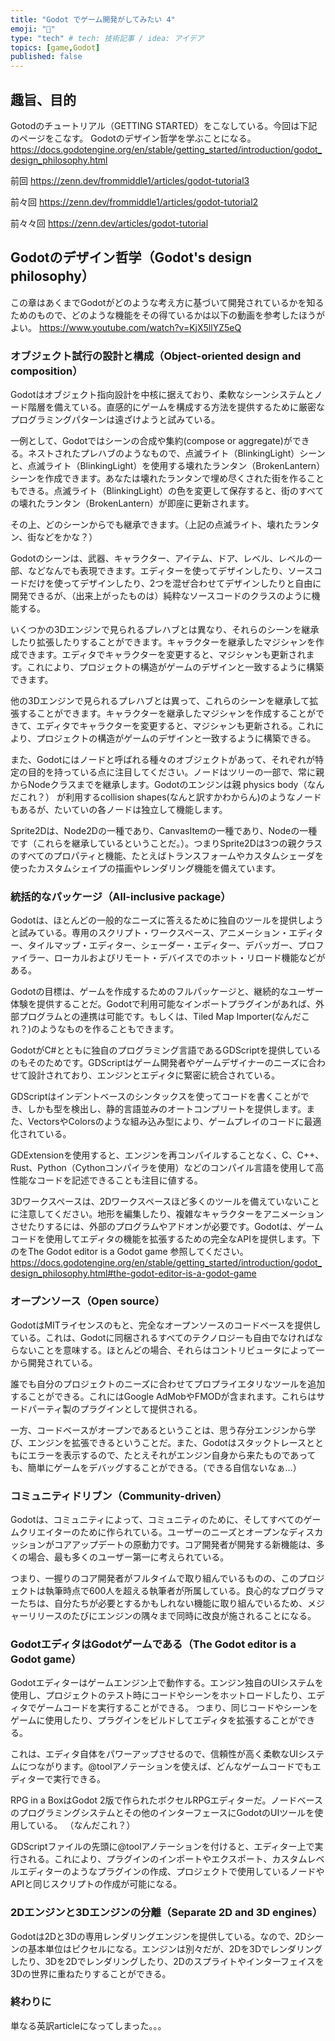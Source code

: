 ```yaml
---
title: "Godot でゲーム開発がしてみたい 4"
emoji: "🤖"
type: "tech" # tech: 技術記事 / idea: アイデア
topics: [game,Godot]
published: false
---
```


## 趣旨、目的

Gotodのチュートリアル（GETTING STARTED）をこなしている。今回は下記のページをこなす。
Godotのデザイン哲学を学ぶことになる。
https://docs.godotengine.org/en/stable/getting_started/introduction/godot_design_philosophy.html


前回
https://zenn.dev/frommiddle1/articles/godot-tutorial3

前々回
https://zenn.dev/frommiddle1/articles/godot-tutorial2

前々々回
https://zenn.dev/articles/godot-tutorial


## Godotのデザイン哲学（Godot's design philosophy）
この章はあくまでGodotがどのような考え方に基づいて開発されているかを知るためのもので、どのような機能をその得ているかは以下の動画を参考したほうがよい。
https://www.youtube.com/watch?v=KjX5llYZ5eQ

### オブジェクト試行の設計と構成（Object-oriented design and composition）
Godotはオブジェクト指向設計を中核に据えており、柔軟なシーンシステムとノード階層を備えている。直感的にゲームを構成する方法を提供するために厳密なプログラミングパターンは遠ざけようと試みている。
  
一例として、Godotではシーンの合成や集約(compose or aggregate)ができる。ネストされたプレハブのようなもので、点滅ライト（BlinkingLight）シーンと、点滅ライト（BlinkingLight）を使用する壊れたランタン（BrokenLantern）シーンを作成できます。あなたは壊れたランタンで埋め尽くされた街を作ることもできる。点滅ライト（BlinkingLight）の色を変更して保存すると、街のすべての壊れたランタン（BrokenLantern）が即座に更新されます。

その上、どのシーンからでも継承できます。（上記の点滅ライト、壊れたランタン、街などをかな？）

Godotのシーンは、武器、キャラクター、アイテム、ドア、レベル、レベルの一部、などなんでも表現できます。エディターを使ってデザインしたり、ソースコードだけを使ってデザインしたり、2つを混ぜ合わせてデザインしたりと自由に開発できるが、（出来上がったものは）純粋なソースコードのクラスのように機能する。

いくつかの3Dエンジンで見られるプレハブとは異なり、それらのシーンを継承したり拡張したりすることができます。キャラクターを継承したマジシャンを作成できます。エディタでキャラクターを変更すると、マジシャンも更新されます。これにより、プロジェクトの構造がゲームのデザインと一致するように構築できます。

他の3Dエンジンで見られるプレハブとは異って、これらのシーンを継承して拡張することができます。キャラクターを継承したマジシャンを作成することができて、エディタでキャラクターを変更すると、マジシャンも更新される。これにより、プロジェクトの構造がゲームのデザインと一致するように構築できる。

また、Godotにはノードと呼ばれる種々のオブジェクトがあって、それぞれが特定の目的を持っている点に注目してください。ノードはツリーの一部で、常に親からNodeクラスまでを継承します。Godotのエンジンは親 physics body（なんだこれ？） が利用するcollision shapes(なんと訳すかわからん)のようなノードもあるが、たいていの各ノードは独立して機能します。

Sprite2Dは、Node2Dの一種であり、CanvasItemの一種であり、Nodeの一種です（これらを継承しているということだ。）。つまりSprite2Dは3つの親クラスのすべてのプロパティと機能、たとえばトランスフォームやカスタムシェーダを使ったカスタムシェイプの描画やレンダリング機能を備えています。

### 統括的なパッケージ（All-inclusive package）
Godotは、ほとんどの一般的なニーズに答えるために独自のツールを提供しようと試みている。専用のスクリプト・ワークスペース、アニメーション・エディター、タイルマップ・エディター、シェーダー・エディター、デバッガー、プロファイラー、ローカルおよびリモート・デバイスでのホット・リロード機能などがある。  

Godotの目標は、ゲームを作成するためのフルパッケージと、継続的なユーザー体験を提供することだ。Godotで利用可能なインポートプラグインがあれば、外部プログラムとの連携は可能です。もしくは、Tiled Map Importer(なんだこれ？)のようなものを作ることもできます。  

GodotがC#とともに独自のプログラミング言語であるGDScriptを提供しているのもそのためです。GDScriptはゲーム開発者やゲームデザイナーのニーズに合わせて設計されており、エンジンとエディタに緊密に統合されている。  

GDScriptはインデントベースのシンタックスを使ってコードを書くことができ、しかも型を検出し、静的言語並みのオートコンプリートを提供します。また、VectorsやColorsのような組み込み型により、ゲームプレイのコードに最適化されている。  

GDExtensionを使用すると、エンジンを再コンパイルすることなく、C、C++、Rust、Python（Cythonコンパイラを使用）などのコンパイル言語を使用して高性能なコードを記述できることも注目に値する。  

3Dワークスペースは、2Dワークスペースほど多くのツールを備えていないことに注意してください。地形を編集したり、複雑なキャラクターをアニメーションさせたりするには、外部のプログラムやアドオンが必要です。Godotは、ゲームコードを使用してエディタの機能を拡張するための完全なAPIを提供します。下のをThe Godot editor is a Godot game 参照してください。  
https://docs.godotengine.org/en/stable/getting_started/introduction/godot_design_philosophy.html#the-godot-editor-is-a-godot-game


### オープンソース（Open source）
GodotはMITライセンスのもと、完全なオープンソースのコードベースを提供している。これは、Godotに同梱されるすべてのテクノロジーも自由でなければならないことを意味する。ほとんどの場合、それらはコントリビュータによって一から開発されている。

誰でも自分のプロジェクトのニーズに合わせてプロプライエタリなツールを追加することができる。これにはGoogle AdMobやFMODが含まれます。これらはサードパーティ製のプラグインとして提供される。

一方、コードベースがオープンであるということは、思う存分エンジンから学び、エンジンを拡張できるということだ。また、Godotはスタックトレースとともにエラーを表示するので、たとえそれがエンジン自身から来たものであっても、簡単にゲームをデバッグすることができる。（できる自信ないなぁ…）

### コミュニティドリブン（Community-driven）
Godotは、コミュニティによって、コミュニティのために、そしてすべてのゲームクリエイターのために作られている。ユーザーのニーズとオープンなディスカッションがコアアップデートの原動力です。コア開発者が開発する新機能は、多くの場合、最も多くのユーザー第一に考えられている。  

つまり、一握りのコア開発者がフルタイムで取り組んでいるものの、このプロジェクトは執筆時点で600人を超える執筆者が所属している。良心的なプログラマーたちは、自分たちが必要とするかもしれない機能に取り組んでいるため、メジャーリリースのたびにエンジンの隅々まで同時に改良が施されることになる。

### GodotエディタはGodotゲームである（The Godot editor is a Godot game）

Godotエディターはゲームエンジン上で動作する。エンジン独自のUIシステムを使用し、プロジェクトのテスト時にコードやシーンをホットロードしたり、エディタでゲームコードを実行することができる。
つまり、同じコードやシーンをゲームに使用したり、プラグインをビルドしてエディタを拡張することができる。

これは、エディタ自体をパワーアップさせるので、信頼性が高く柔軟なUIシステムにつながります。@toolアノテーションを使えば、どんなゲームコードでもエディターで実行できる。

RPG in a BoxはGodot 2版で作られたボクセルRPGエディターだ。ノードベースのプログラミングシステムとその他のインターフェースにGodotのUIツールを使用している。
（なんだこれ？）

GDScriptファイルの先頭に@toolアノテーションを付けると、エディター上で実行される。これにより、プラグインのインポートやエクスポート、カスタムレベルエディターのようなプラグインの作成、プロジェクトで使用しているノードやAPIと同じスクリプトの作成が可能になる。

### 2Dエンジンと3Dエンジンの分離（Separate 2D and 3D engines）
Godotは2Dと3Dの専用レンダリングエンジンを提供している。なので、2Dシーンの基本単位はピクセルになる。エンジンは別々だが、2Dを3Dでレンダリングしたり、3Dを2Dでレンダリングしたり、2Dのスプライトやインターフェイスを3Dの世界に重ねたりすることができる。


### 終わりに
単なる英訳articleになってしまった。。。
